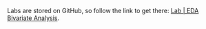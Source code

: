 <br><br>

Labs are stored on GitHub, so follow the link to get there: [Lab | EDA Bivariate Analysis](https://github.com/data-bootcamp-v4/lab-eda-bivariate).
